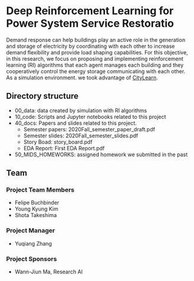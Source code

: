 
# Deep Reinforcement Learning for Power System Service Restoratio

Demand response can help buildings play an active role in the generation and storage of electricity by coordinating with each other to increase demand flexibility and provide load shaping capabilities. For this objective, in this research, we focus on proposing and implementing reinforcement learning (RI) algorithms that each agent manages each building and they cooperatively control the energy storage communicating with each other. As a simulation environment. we took advantage of [CityLearn](https://sites.google.com/view/citylearnchallenge).

## Directory structure
* 00_data: data created by simulation with RI algorithms
* 10_code: Scripts and Jupyter notebooks related to this project
* 40_docs: Papers and slides related to this project.
  * Semester papers: 2020Fall_semester_paper_draft.pdf
  * Semester slides: 2020Fall_semester_slides.pdf
  * Story Boad: story_board.pdf
  * EDA Report: First EDA Report.pdf
* 50_MIDS_HOMEWORKS: assigned homework we submitted in the past

## Team

### Project Team Members
* Felipe Buchbinder
* Young Kyung Kim
* Shota Takeshima

### Project Manager
* Yuqiang Zhang

### Project Sponsors
* Wann-Jiun Ma, Research AI
